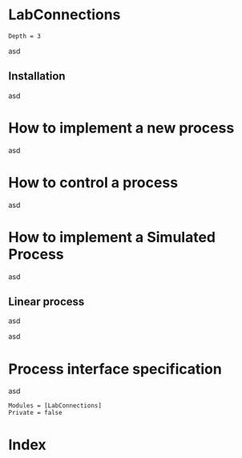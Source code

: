 # LabConnections

```@contents
Depth = 3
```

asd

## Installation
asd

# How to implement a new process
asd

# How to control a process
asd

# How to implement a Simulated Process
asd

## Linear process
asd

asd

# Process interface specification
asd

```@autodocs
Modules = [LabConnections]
Private = false
```

# Index

```@index
```
